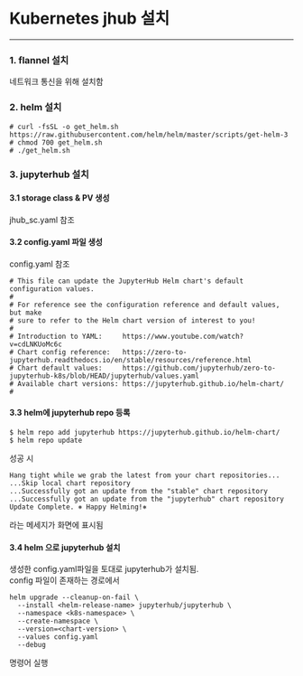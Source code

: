 Kubernetes jhub 설치
=====
*****
### 1. flannel 설치
네트워크 통신을 위해 설치함

### 2. helm 설치

```
# curl -fsSL -o get_helm.sh https://raw.githubusercontent.com/helm/helm/master/scripts/get-helm-3
# chmod 700 get_helm.sh
# ./get_helm.sh
```

### 3. jupyterhub 설치
#### 3.1 storage class & PV 생성
jhub_sc.yaml 참조

#### 3.2 config.yaml 파일 생성
config.yaml 참조
```
# This file can update the JupyterHub Helm chart's default configuration values.
#
# For reference see the configuration reference and default values, but make
# sure to refer to the Helm chart version of interest to you!
#
# Introduction to YAML:     https://www.youtube.com/watch?v=cdLNKUoMc6c
# Chart config reference:   https://zero-to-jupyterhub.readthedocs.io/en/stable/resources/reference.html
# Chart default values:     https://github.com/jupyterhub/zero-to-jupyterhub-k8s/blob/HEAD/jupyterhub/values.yaml
# Available chart versions: https://jupyterhub.github.io/helm-chart/
#
```

#### 3.3 helm에 jupyterhub repo 등록

```
$ helm repo add jupyterhub https://jupyterhub.github.io/helm-chart/
$ helm repo update
```
성공 시 
```
Hang tight while we grab the latest from your chart repositories...
...Skip local chart repository
...Successfully got an update from the "stable" chart repository
...Successfully got an update from the "jupyterhub" chart repository
Update Complete. ⎈ Happy Helming!⎈
```  
라는 메세지가 화면에 표시됨

#### 3.4 helm 으로 jupyterhub 설치
생성한 config.yaml파일을 토대로 jupyterhub가 설치됨.    
config 파일이 존재하는 경로에서  
```
helm upgrade --cleanup-on-fail \
  --install <helm-release-name> jupyterhub/jupyterhub \
  --namespace <k8s-namespace> \
  --create-namespace \
  --version=<chart-version> \
  --values config.yaml
  --debug
```  
명령어 실행

